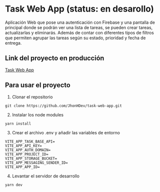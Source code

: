# Task Web App (status: en desarollo)

Aplicación Web que pose una autenticación con Firebase y una pantalla de principal
donde se podrán ver una lista de tareas, se pueden crear tareas, actualizarlas y eliminarás.
Además de contar con diferentes tipos de filtros que permiten agrupar las tareas según su estado, prioridad y fecha de entrega.

## Link del proyecto en producción

[Task Web App](https://task-web-app-jelou.vercel.app)

## Para usar el proyecto

1. Clonar el repositorio

```
git clone https://github.com/JhonHDev/task-web-app.git
```

2. Instalar los node modules

```
yarn install
```

3. Crear el archivo .env y añadir las variables de entorno

```
VITE_APP_TASK_BASE_API=
VITE_APP_API_KEY=
VITE_APP_AUTH_DOMAIN=
VITE_APP_PROJECT_ID=
VITE_APP_STORAGE_BUCKET=
VITE_APP_MESSAGING_SENDER_ID=
VITE_APP_APP_ID=

```

4. Levantar el servidor de desarrollo

```
yarn dev
```
